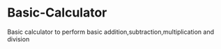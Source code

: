 # Basic-Calculator
Basic calculator to perform basic addition,subtraction,multiplication and division

